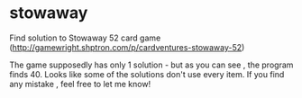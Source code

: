 # stowaway
Find solution to Stowaway 52 card game (http://gamewright.shptron.com/p/cardventures-stowaway-52)

The game supposedly has only 1 solution - but as you can see , the program finds 40. 
Looks like some of the solutions don't use every item. If you find any mistake , feel free to let me know!
